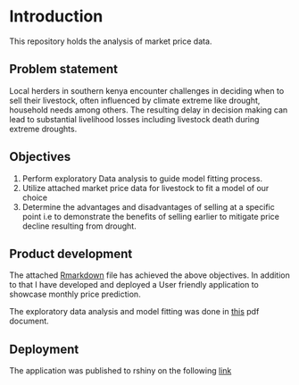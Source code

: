 # Introduction 
This repository holds the analysis of market price data. 

## Problem statement 
Local herders in southern kenya encounter challenges in deciding when to sell their livestock, often influenced by climate extreme like drought, household needs among others. The resulting delay in decision making can lead to substantial livelihood losses including livestock death during extreme droughts. 

## Objectives 
1. Perform exploratory Data analysis to guide model fitting process. 
2. Utilize attached market price data for livestock to fit a model of our choice
3. Determine the advantages and disadvantages of selling at a specific point i.e to demonstrate the benefits of selling earlier to mitigate price decline resulting from drought.   

## Product development
The attached [Rmarkdown](./Results_Lena.Rmd) file has achieved the above objectives. In addition to that I have developed and deployed a User friendly application to showcase monthly price prediction.

The exploratory data analysis and model fitting was done in [this](./Results_Lena.pdf) pdf document. 
## Deployment
The application was published to rshiny on the following [link](https://lenaanyango.shinyapps.io/MarketPrices/)
